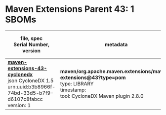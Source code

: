 Maven Extensions Parent 43: 1 SBOMs
=======

| file, spec<br>Serial Number, version| metadata | components<br>by type<br>- libs purl types |
| ----------------------------------- | -------- | ------------------------------------------ |
| **[maven-extensions-43-cyclonedx](maven/org.apache.maven.extensions/maven-extensions/43/maven-extensions-43-cyclonedx.json)**<br>json CycloneDX 1.5<br>urn:uuid:b3b8966f-74bd-33d5-b7f9-d6107c8fabcc<br>version: 1 | **maven/org.apache.maven.extensions/maven-extensions@43?type=pom**<br>type: LIBRARY<br>timestamp: <br>tool: CycloneDX Maven plugin 2.8.0 | 0 |
